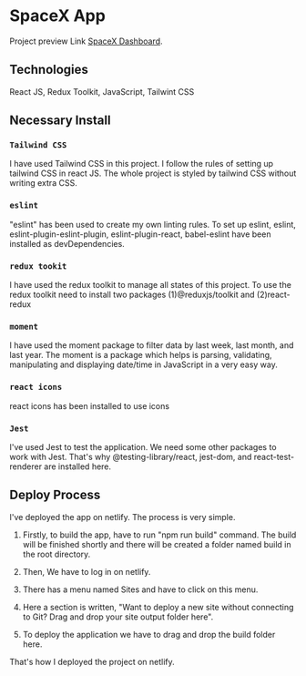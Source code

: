 # SpaceX App

Project preview Link [SpaceX Dashboard](https://spacex-dashboard-2022.netlify.app/).

## Technologies

React JS, Redux Toolkit, JavaScript, Tailwint CSS

## Necessary Install

### `Tailwind CSS`

I have used Tailwind CSS in this project. I follow the rules of setting up tailwind CSS in react JS. The whole project is styled by tailwind CSS without writing extra CSS.

### `eslint`

"eslint" has been used to create my own linting rules. To set up eslint, eslint, eslint-plugin-eslint-plugin, eslint-plugin-react, babel-eslint have been installed as devDependencies.

### `redux tookit`

I have used the redux toolkit to manage all states of this project. To use the redux toolkit need to install two packages  (1)@reduxjs/toolkit and (2)react-redux

### `moment`

I have used the moment package to filter data by last week, last month, and last year. The moment is a package which helps is parsing, validating, manipulating and displaying date/time in JavaScript in a very easy way.

### `react icons`

react icons has been installed to use icons

### `Jest`

I've used Jest to test the application. We need some other packages to work with Jest. That's why @testing-library/react, jest-dom, and react-test-renderer are installed here.

## Deploy Process

I've deployed the app on netlify. The process is very simple.

1. Firstly, to build the app, have to run "npm run build" command. The build will be finished shortly and there will be created a folder named build in the root directory.

2. Then, We have to log in on netlify.

3. There has a menu named Sites and have to click on this menu. 

4. Here a section is written, "Want to deploy a new site without connecting to Git? Drag and drop your site output folder here". 

5. To deploy the application we have to drag and drop the build folder here.

That's how I deployed the project on netlify.
